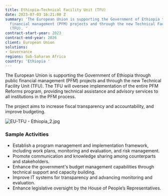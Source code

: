 ```yaml
---
title: Ethiopia—Technical Facility Unit (TFU)
date: 2023-07-03 16:21:00 Z
summary: 'The European Union is supporting the Government of Ethiopia through public
  financial management (PFM) projects and through the new Technical Facility Unit
  (TFU). '
contract-start-year: 2023
contract-end-year: 2026
client: European Union
solutions:
- Governance
regions: Sub-Saharan Africa
country: 'Ethiopia '
---
```


The European Union is supporting the Government of Ethiopia through public financial management (PFM) projects and through the new Technical Facility Unit (TFU). The TFU will oversee implementation of the entire PFM Reforms program, providing technical assistance and advisory services to all institutions in the PFM process.

The project aims to increase fiscal transparency and accountability, and improve budgeting.

![EU-TFU - Ethiopia_2.jpg](/uploads/EU-TFU%20-%20Ethiopia_2.jpg)

### Sample Activities

* Establish a program management and implementation framework, including work plans, monitoring and evaluation, and risk management.
* Promote communication and knowledge sharing among counterparts and stakeholders.
* Enhance the government's budget management capabilities through technical support and capacity building.
* Improve IT systems for transparency and advancing monitoring and evaluation.
* Enhance legislative oversight by the House of People’s Representatives.

